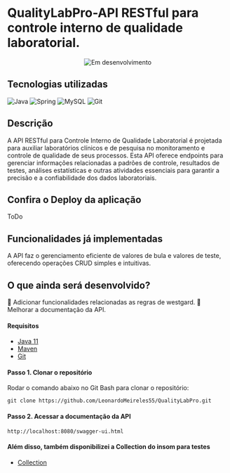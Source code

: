 # QualityLabPro-API RESTful para controle interno de qualidade laboratorial.

<p align="center">
<img src="https://img.shields.io/static/v1?label=STATUS&message=EM%20DESENVOLVIMENTO&color=RED&style=for-the-badge" alt="Em desenvolvimento"/>
</p>

## Tecnologias utilizadas
![Java](https://img.shields.io/badge/java-%23ED8B00.svg?style=for-the-badge&logo=java&logoColor=white)
![Spring](https://img.shields.io/badge/spring-%236DB33F.svg?style=for-the-badge&logo=spring&logoColor=white)
![MySQL](https://img.shields.io/badge/mysql-%2300f.svg?style=for-the-badge&logo=mysql&logoColor=white)
![Git](https://img.shields.io/badge/git-%23F05033.svg?style=for-the-badge&logo=git&logoColor=white)

## Descrição
A API RESTful para Controle Interno de Qualidade Laboratorial é projetada para auxiliar laboratórios clínicos e de pesquisa no monitoramento e controle de qualidade de seus processos. Esta API oferece endpoints para gerenciar informações relacionadas a padrões de controle, resultados de testes, análises estatísticas e outras atividades essenciais para garantir a precisão e a confiabilidade dos dados laboratoriais.

## Confira o Deploy da aplicação
ToDo

## Funcionalidades já implementadas
A API faz o gerenciamento eficiente de valores de bula e valores de teste, oferecendo operações CRUD simples e intuitivas.

## O que ainda será desenvolvido?

📝 Adicionar funcionalidades relacionadas as regras de westgard.
📝 Melhorar a documentação da API.

#### Requisitos
* [Java 11](https://www.oracle.com/br/java/technologies/javase/jdk11-archive-downloads.html)
* [Maven](https://maven.apache.org/)
* [Git](https://git-scm.com/)

#### Passo 1. Clonar o repositório
Rodar o comando abaixo no Git Bash para clonar o repositório:
```
git clone https://github.com/LeonardoMeireles55/QualityLabPro.git
```
#### Passo 2. Acessar a documentação da API
```
http://localhost:8080/swagger-ui.html
```
#### Além disso, também disponibilizei a Collection do insom para testes
* [Collection]()

